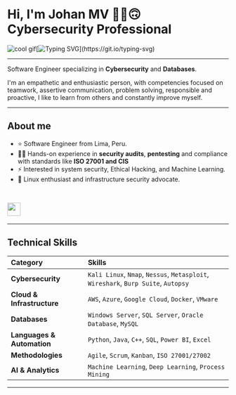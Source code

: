 # Hi, I'm Johan MV ✌🏻🙃 Cybersecurity Professional

![cool gif](https://github.githubassets.com/images/mona-whisper.gif)[![Typing SVG](https://readme-typing-svg.herokuapp.com?font=Fira+Code&pause=1000&width=435&lines=I+like+it+programming+.+.+.)](https://git.io/typing-svg)

---
Software Engineer specializing in **Cybersecurity** and **Databases**.

I'm an empathetic and enthusiastic person, with competencies focused on teamwork, assertive communication, problem solving, responsible and proactive, I like to learn from others and constantly improve myself.  

---

## About me

- ⭐ Software Engineer from Lima, Peru.
- 🧑‍💻 Hands-on experience in **security audits**, **pentesting** and compliance with standards like **ISO 27001 and CIS**
- ⚡ Interested in system security, Ethical Hacking, and Machine Learning.
- 🐧 Linux enthusiast and infrastructure security advocate.
<br>
<p>
<a href="https://www.linkedin.com/in/johan-mv/"><img src="https://img.shields.io/badge/Linkedin-%231572B6.svg?style=for-the-badge&logo=Linkedin&logoColor=white" style="margin-bottom: 4px;" height="30px" target="_blank"></a>
</p>

---
## Technical Skills

| **Category** | **Skills** |
| :--- | :--- |
| **Cybersecurity** | `Kali Linux`, `Nmap`, `Nessus`, `Metasploit`, `Wireshark`, `Burp Suite`, `Autopsy` |
| **Cloud & Infrastructure** | `AWS`, `Azure`, `Google Cloud`, `Docker`, `VMware` |
| **Databases** | `Windows Server`, `SQL Server`, `Oracle Database`, `MySQL` |
| **Languages & Automation** | `Python`, `Java`, `C++`, `SQL`, `Power BI`, `Excel` |
| **Methodologies** | `Agile`, `Scrum`, `Kanban`, `ISO 27001/27002` |
| **AI & Analytics** | `Machine Learning`, `Deep Learning`, `Process Mining` |

---
